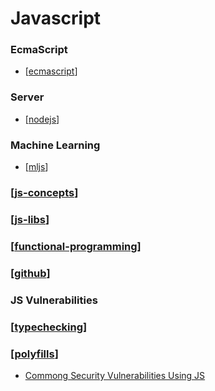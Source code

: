 # Javascript

### EcmaScript

- [[ecmascript]]

### Server

- [[nodejs]]

### Machine Learning

- [[mljs]]

### [[js-concepts]]

### [[js-libs]]

### [[functional-programming]]

### [[github]]

### JS Vulnerabilities

### [[typechecking]]

### [[polyfills]]

- [Commong Security Vulnerabilities Using JS](https://www.securecoding.com/most-common-security-vulnerabilities-using-javascript/?ck_subscriber_id=963411583)

[//begin]: # "Autogenerated link references for markdown compatibility"
[ecmascript]: ecmascript/ecmascript "Ecmascript"
[nodejs]: nodejs/nodejs "Node JS"
[mljs]: mljs/mljs "ML for JS"
[js-concepts]: js-concepts/js-concepts "JS Concepts"
[js-libs]: js-libs/js-libs "JS Libs"
[functional-programming]: ../functional-programming/functional-programming "Functional Programming"
[github]: ../github "Github"
[typechecking]: typechecking/typechecking "Typechecking"
[polyfills]: polyfills "Polyfills"
[//end]: # "Autogenerated link references"
